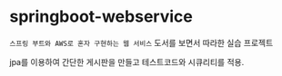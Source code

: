 # springboot-webservice

`스프링 부트와 AWS로 혼자 구현하는 웹 서비스` 도서를 보면서 따라한 실습 프로젝트

jpa를 이용하여 간단한 게시판을 만들고 테스트코드와 시큐리티를 적용.

